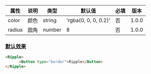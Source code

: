 | 属性 | 说明 | 类型 | 默认值 | 必填 | 版本 |
| - | - | - | - | - | - |
| color | 颜色 | string | 'rgba(0, 0, 0, 0.2)' | 否 | 1.0.0 |
| radius | 圆角 | number | 8 | 否 | 1.0.0 |

### [默认效果](#默认效果)

```html
<Ripple>
      <Button type="border">Ripple</Button>
</Ripple>
```